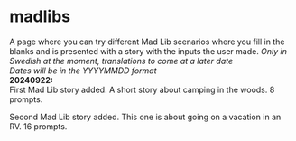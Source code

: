 # madlibs
A page where you can try different Mad Lib scenarios where you fill in the blanks and is presented with a story with the inputs the user made.
*Only in Swedish at the moment, translations to come at a later date*<br>
*Dates will be in the YYYYMMDD format*<br>
**20240922:**<br>
First Mad Lib story added. A short story about camping in the woods. 8 prompts.

Second Mad Lib story added. This one is about going on a vacation in an RV. 16 prompts.
